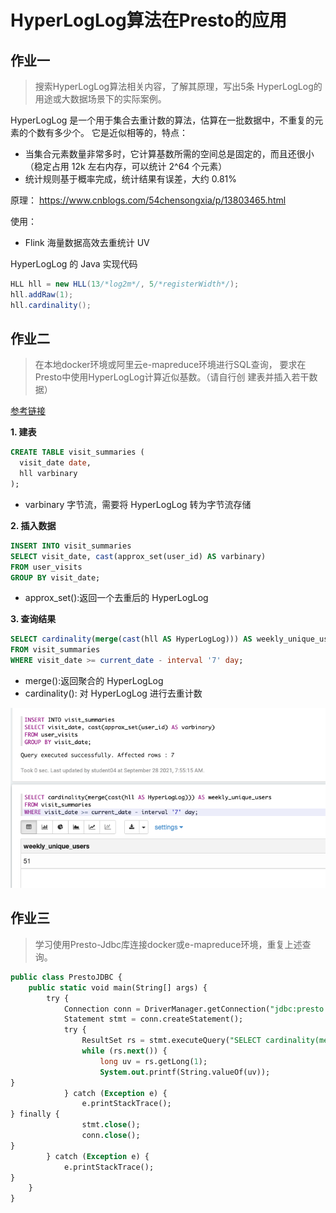 # HyperLogLog算法在Presto的应用

## 作业一
> 搜索HyperLogLog算法相关内容，了解其原理，写出5条 HyperLogLog的用途或大数据场景下的实际案例。

HyperLogLog 是一个用于集合去重计数的算法，估算在一批数据中，不重复的元素的个数有多少个。
它是近似相等的，特点：
- 当集合元素数量非常多时，它计算基数所需的空间总是固定的，而且还很小（稳定占用 12k 左右内存，可以统计 2^64 个元素）
- 统计规则基于概率完成，统计结果有误差，大约 0.81%

原理：
https://www.cnblogs.com/54chensongxia/p/13803465.html

使用：
- Flink 海量数据高效去重统计 UV


HyperLogLog 的 Java 实现代码
```java
HLL hll = new HLL(13/*log2m*/, 5/*registerWidth*/);
hll.addRaw(1);
hll.cardinality();
```

## 作业二
> 在本地docker环境或阿里云e-mapreduce环境进行SQL查询， 要求在Presto中使用HyperLogLog计算近似基数。（请自行创 建表并插入若干数据）

[参考链接](https://prestodb.io/docs/current/functions/hyperloglog.html)

**1. 建表**
``` sql
CREATE TABLE visit_summaries (
  visit_date date,
  hll varbinary
);
```
- varbinary 字节流，需要将 HyperLogLog 转为字节流存储

**2. 插入数据**
```sql
INSERT INTO visit_summaries
SELECT visit_date, cast(approx_set(user_id) AS varbinary)
FROM user_visits
GROUP BY visit_date;
```
- approx_set():返回一个去重后的 HyperLogLog


**3. 查询结果**
```sql
SELECT cardinality(merge(cast(hll AS HyperLogLog))) AS weekly_unique_users
FROM visit_summaries
WHERE visit_date >= current_date - interval '7' day;
```
- merge():返回聚合的 HyperLogLog
- cardinality(): 对 HyperLogLog 进行去重计数

![运行结果](../resource/presto01.png)

## 作业三
> 学习使用Presto-Jdbc库连接docker或e-mapreduce环境，重复上述查询。
```sql
public class PrestoJDBC {
    public static void main(String[] args) {
        try {
            Connection conn = DriverManager.getConnection("jdbc:presto:///hive/default", "hadoop", null);
            Statement stmt = conn.createStatement();
            try {
                ResultSet rs = stmt.executeQuery("SELECT cardinality(merge(cast(hll AS HyperLogLog))) AS weekly_unique_users FROM visit_summaries WHERE visit_date >= current_date - interval '7' day");
                while (rs.next()) {
                    long uv = rs.getLong(1);
                    System.out.printf(String.valueOf(uv));
}
            } catch (Exception e) {
                e.printStackTrace();
} finally {
                stmt.close();
                conn.close();
}
        } catch (Exception e) {
            e.printStackTrace();
}
    }
}
```